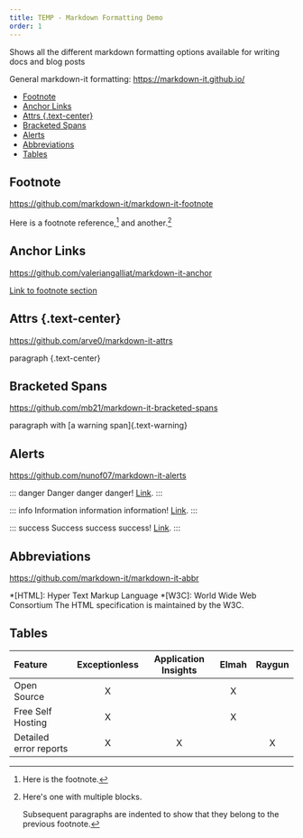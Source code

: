 ```yaml
---
title: TEMP - Markdown Formatting Demo
order: 1
---
```

Shows all the different markdown formatting options available for writing docs and blog posts

General markdown-it formatting: <https://markdown-it.github.io/>

- [Footnote](#footnote)
- [Anchor Links](#anchor-links)
- [Attrs {.text-center}](#attrs-text-center)
- [Bracketed Spans](#bracketed-spans)
- [Alerts](#alerts)
- [Abbreviations](#abbreviations)
- [Tables](#tables)

## Footnote

<https://github.com/markdown-it/markdown-it-footnote>

Here is a footnote reference,[^1] and another.[^longnote]

[^1]: Here is the footnote.

[^longnote]: Here's one with multiple blocks.

    Subsequent paragraphs are indented to show that they
belong to the previous footnote.

## Anchor Links

<https://github.com/valeriangalliat/markdown-it-anchor>

[Link to footnote section](#footnote)

## Attrs {.text-center}

<https://github.com/arve0/markdown-it-attrs>

paragraph {.text-center}

## Bracketed Spans

<https://github.com/mb21/markdown-it-bracketed-spans>

paragraph with [a warning span]{.text-warning}

## Alerts

<https://github.com/nunof07/markdown-it-alerts>

::: danger
Danger danger danger! [Link](#).
:::

::: info
Information information information! [Link](#).
:::

::: success
Success success success! [Link](#).
:::

## Abbreviations

<https://github.com/markdown-it/markdown-it-abbr>

*[HTML]: Hyper Text Markup Language
*[W3C]:  World Wide Web Consortium
The HTML specification
is maintained by the W3C.

## Tables

| Feature                        | Exceptionless | Application Insights | Elmah | Raygun |
| :----------------------------- | :-----------: | :------------------: | :---: | :----: |
| Open Source                    | X             |                      | X     |
| Free Self Hosting              | X             |                      | X     |
| Detailed error reports         | X             | X                    |       | X      |
